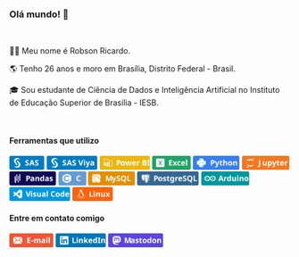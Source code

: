 

### Olá mundo! 👋
<br> 
  
🙋‍♂️ Meu nome é Robson Ricardo.
 
🌎 Tenho 26 anos e moro em Brasília, Distrito Federal - Brasil.
 
🎓 Sou estudante de Ciência de Dados e Inteligência Artificial no Instituto de Educação Superior de Brasília - IESB.
  
<br>
 
#### Ferramentas que utilizo

<a href="#"><img src="https://raw.githubusercontent.com/jobsrobson/jobsrobson/main/img/SAS.svg" alt="SAS" style="height:25px;"></a>
<a href="#"><img src="https://raw.githubusercontent.com/jobsrobson/jobsrobson/main/img/SASViya.svg" alt="SAS Viya" style="height:25px"></a>
<a href="#"><img src="https://raw.githubusercontent.com/jobsrobson/jobsrobson/main/img/PowerBI.svg" alt="Power BI" style="height:25px"></a>
<a href="#"><img src="https://raw.githubusercontent.com/jobsrobson/jobsrobson/main/img/Excel.svg" alt="Excel" style="height:25px"></a>
<a href="#"><img src="https://raw.githubusercontent.com/jobsrobson/jobsrobson/main/img/Python.svg" alt="Python" style="height:25px"></a>
<a href="#"><img src="https://raw.githubusercontent.com/jobsrobson/jobsrobson/main/img/Jupyter.svg" alt="C" style="height:25px"></a>
<a href="#"><img src="https://raw.githubusercontent.com/jobsrobson/jobsrobson/main/img/Pandas.svg" alt="Pandas" style="height:25px"></a>
<a href="#"><img src="https://raw.githubusercontent.com/jobsrobson/jobsrobson/main/img/C.svg" alt="C" style="height:25px"></a>
<a href="#"><img src="https://raw.githubusercontent.com/jobsrobson/jobsrobson/main/img/MySQL.svg" alt="MySQL" style="height:25px"></a>
<a href="#"><img src="https://raw.githubusercontent.com/jobsrobson/jobsrobson/main/img/PostgreSQL.svg" alt="PostgreSQL" style="height:25px"></a>
<a href="#"><img src="https://raw.githubusercontent.com/jobsrobson/jobsrobson/main/img/Arduino.svg" alt="Arduino" style="height:25px"></a>
<a href="#"><img src="https://raw.githubusercontent.com/jobsrobson/jobsrobson/main/img/VisualCode.svg" alt="Visual Code" style="height:25px"></a>
<a href="#"><img src="https://raw.githubusercontent.com/jobsrobson/jobsrobson/main/img/Linux.svg" alt="Linux" style="height:25px"></a>

#### Entre em contato comigo 
<a href="mailto:robsonricardo@pm.me"><img src="https://raw.githubusercontent.com/jobsrobson/jobsrobson/main/img/Email.svg" alt="E-mail" style="height:25px"></a>
<a href="https://www.linkedin.com/in/robsonricardo/"><img src="https://raw.githubusercontent.com/jobsrobson/jobsrobson/main/img/LinkedIn.svg" alt="LinkedIn" style="height:25px"></a>
<a href="https://mastodon.social/@jobsrobson"><img src="https://raw.githubusercontent.com/jobsrobson/jobsrobson/main/img/Mastodon.svg" alt="Mastodon" style="height:25px"></a>
